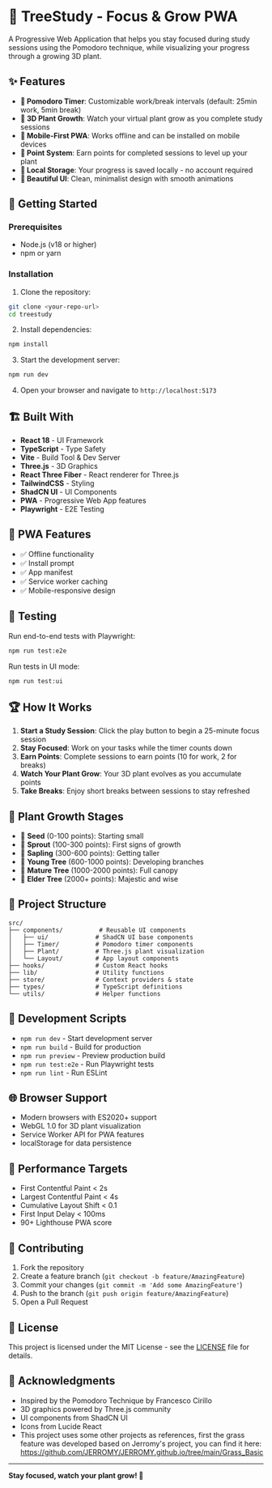 # 🌱 TreeStudy - Focus & Grow PWA

A Progressive Web Application that helps you stay focused during study sessions using the Pomodoro technique, while visualizing your progress through a growing 3D plant.

## ✨ Features

- **🍅 Pomodoro Timer**: Customizable work/break intervals (default: 25min work, 5min break)
- **🌳 3D Plant Growth**: Watch your virtual plant grow as you complete study sessions
- **📱 Mobile-First PWA**: Works offline and can be installed on mobile devices
- **🎯 Point System**: Earn points for completed sessions to level up your plant
- **💾 Local Storage**: Your progress is saved locally - no account required
- **🎨 Beautiful UI**: Clean, minimalist design with smooth animations

## 🚀 Getting Started

### Prerequisites

- Node.js (v18 or higher)
- npm or yarn

### Installation

1. Clone the repository:

```bash
git clone <your-repo-url>
cd treestudy
```

2. Install dependencies:

```bash
npm install
```

3. Start the development server:

```bash
npm run dev
```

4. Open your browser and navigate to `http://localhost:5173`

## 🏗️ Built With

- **React 18** - UI Framework
- **TypeScript** - Type Safety
- **Vite** - Build Tool & Dev Server
- **Three.js** - 3D Graphics
- **React Three Fiber** - React renderer for Three.js
- **TailwindCSS** - Styling
- **ShadCN UI** - UI Components
- **PWA** - Progressive Web App features
- **Playwright** - E2E Testing

## 📱 PWA Features

- ✅ Offline functionality
- ✅ Install prompt
- ✅ App manifest
- ✅ Service worker caching
- ✅ Mobile-responsive design

## 🧪 Testing

Run end-to-end tests with Playwright:

```bash
npm run test:e2e
```

Run tests in UI mode:

```bash
npm run test:ui
```

## 🏆 How It Works

1. **Start a Study Session**: Click the play button to begin a 25-minute focus session
2. **Stay Focused**: Work on your tasks while the timer counts down
3. **Earn Points**: Complete sessions to earn points (10 for work, 2 for breaks)
4. **Watch Your Plant Grow**: Your 3D plant evolves as you accumulate points
5. **Take Breaks**: Enjoy short breaks between sessions to stay refreshed

## 🌿 Plant Growth Stages

- 🌱 **Seed** (0-100 points): Starting small
- 🌿 **Sprout** (100-300 points): First signs of growth
- 🌳 **Sapling** (300-600 points): Getting taller
- 🌲 **Young Tree** (600-1000 points): Developing branches
- 🌳 **Mature Tree** (1000-2000 points): Full canopy
- 🌲 **Elder Tree** (2000+ points): Majestic and wise

## 📂 Project Structure

```
src/
├── components/          # Reusable UI components
│   ├── ui/             # ShadCN UI base components
│   ├── Timer/          # Pomodoro timer components
│   ├── Plant/          # Three.js plant visualization
│   └── Layout/         # App layout components
├── hooks/              # Custom React hooks
├── lib/                # Utility functions
├── store/              # Context providers & state
├── types/              # TypeScript definitions
└── utils/              # Helper functions
```

## 🔧 Development Scripts

- `npm run dev` - Start development server
- `npm run build` - Build for production
- `npm run preview` - Preview production build
- `npm run test:e2e` - Run Playwright tests
- `npm run lint` - Run ESLint

## 🌐 Browser Support

- Modern browsers with ES2020+ support
- WebGL 1.0 for 3D plant visualization
- Service Worker API for PWA features
- localStorage for data persistence

## 🎯 Performance Targets

- First Contentful Paint < 2s
- Largest Contentful Paint < 4s
- Cumulative Layout Shift < 0.1
- First Input Delay < 100ms
- 90+ Lighthouse PWA score

## 🤝 Contributing

1. Fork the repository
2. Create a feature branch (`git checkout -b feature/AmazingFeature`)
3. Commit your changes (`git commit -m 'Add some AmazingFeature'`)
4. Push to the branch (`git push origin feature/AmazingFeature`)
5. Open a Pull Request

## 📄 License

This project is licensed under the MIT License - see the [LICENSE](LICENSE) file for details.

## 🙏 Acknowledgments

- Inspired by the Pomodoro Technique by Francesco Cirillo
- 3D graphics powered by Three.js community
- UI components from ShadCN UI
- Icons from Lucide React
- This project uses some other projects as references, first the grass feature was developed based on Jerromy's project, you can find it here: https://github.com/JERROMY/JERROMY.github.io/tree/main/Grass_Basic

---

**Stay focused, watch your plant grow! 🌿**
